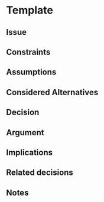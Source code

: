 # Template

## Issue

## Constraints

## Assumptions

## Considered Alternatives

## Decision

## Argument

## Implications

## Related decisions

## Notes
